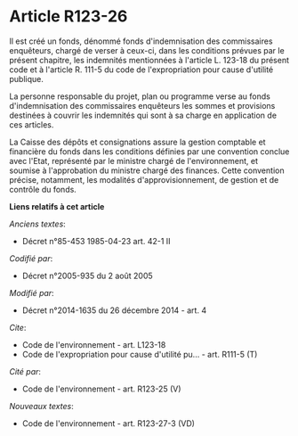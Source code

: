 # Article R123-26

Il est créé un fonds, dénommé fonds d'indemnisation des commissaires enquêteurs, chargé de verser à ceux-ci, dans les
conditions prévues par le présent chapitre, les indemnités mentionnées à l'article L. 123-18 du présent code et à l'article
R. 111-5 du code de l'expropriation pour cause d'utilité publique. 

La personne responsable du projet, plan ou programme verse au fonds d'indemnisation des commissaires enquêteurs les sommes et
provisions destinées à couvrir les indemnités qui sont à sa charge en application de ces articles. 

La Caisse des dépôts et consignations assure la gestion comptable et financière du fonds dans les conditions définies par une
convention conclue avec l'Etat, représenté par le ministre chargé de l'environnement, et soumise à l'approbation du ministre
chargé des finances. Cette convention précise, notamment, les modalités d'approvisionnement, de gestion et de contrôle du
fonds.

**Liens relatifs à cet article**

_Anciens textes_:

  - Décret n°85-453 1985-04-23 art. 42-1 II

_Codifié par_:

  - Décret n°2005-935 du 2 août 2005

_Modifié par_:

  - Décret n°2014-1635 du 26 décembre 2014 - art. 4

_Cite_:

  - Code de l'environnement - art. L123-18
  - Code de l'expropriation pour cause d'utilité pu... - art. R111-5 (T)

_Cité par_:

  - Code de l'environnement - art. R123-25 (V)

_Nouveaux textes_:

  - Code de l'environnement - art. R123-27-3 (VD)
